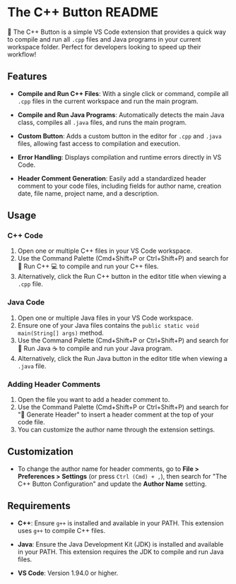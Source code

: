# The C++ Button README

🚀 The C++ Button is a simple VS Code extension that provides a quick way to compile and run all `.cpp` files and Java programs in your current workspace folder. Perfect for developers looking to speed up their workflow!

## Features

- **Compile and Run C++ Files**: With a single click or command, compile all `.cpp` files in the current workspace and run the main program.

- **Compile and Run Java Programs**: Automatically detects the main Java class, compiles all `.java` files, and runs the main program.

- **Custom Button**: Adds a custom button in the editor for `.cpp` and `.java` files, allowing fast access to compilation and execution.

- **Error Handling**: Displays compilation and runtime errors directly in VS Code.

- **Header Comment Generation**: Easily add a standardized header comment to your code files, including fields for author name, creation date, file name, project name, and a description.

## Usage

### C++ Code

1. Open one or multiple C++ files in your VS Code workspace.
2. Use the Command Palette (Cmd+Shift+P or Ctrl+Shift+P) and search for 🚀 Run C++ 💻 to compile and run your C++ files.
3. Alternatively, click the Run C++ button in the editor title when viewing a `.cpp` file.

### Java Code

1. Open one or multiple Java files in your VS Code workspace.
2. Ensure one of your Java files contains the `public static void main(String[] args)` method.
3. Use the Command Palette (Cmd+Shift+P or Ctrl+Shift+P) and search for 🚀 Run Java ☕ to compile and run your Java program.
4. Alternatively, click the Run Java button in the editor title when viewing a `.java` file.

### Adding Header Comments

1. Open the file you want to add a header comment to.
2. Use the Command Palette (Cmd+Shift+P or Ctrl+Shift+P) and search for "📜 Generate Header" to insert a header comment at the top of your code file.
3. You can customize the author name through the extension settings.

## Customization

- To change the author name for header comments, go to **File > Preferences > Settings** (or press `Ctrl (Cmd) + ,`), then search for "The C++ Button Configuration" and update the **Author Name** setting.

## Requirements

- **C++**: Ensure `g++` is installed and available in your PATH. This extension uses `g++` to compile C++ files.

- **Java**: Ensure the Java Development Kit (JDK) is installed and available in your PATH. This extension requires the JDK to compile and run Java files.

- **VS Code**: Version 1.94.0 or higher.